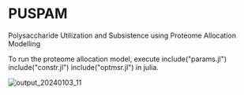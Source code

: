 # PUSPAM
Polysaccharide Utilization and Subsistence using Proteome Allocation Modelling

To run the proteome allocation model, execute 
include("params.jl")
include("constr.jl")
include("optmsr.jl")
in julia.

![output_20240103_11](https://github.com/buckwiese/PUSPAM/assets/151577153/442dae8a-c123-4f66-84fc-e8be45905b2b)

